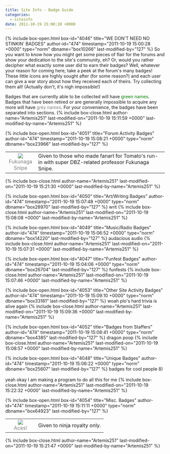 ```yaml
---
title: Site Info - Badge Guide
categories:
  - siteinfo
date: 2011-10-19 15:00:28 +0000
---
```

{% include box-open.html box-id="4046" title="WE DON'T NEED NO STINKIN' BADGES" author-id="474" timestamp="2011-10-19 15:00:28 +0000" type="norm" dbname="box10266" last-modified-by="127" %}
So you want to know how you might get some pieces of flair for the forums and show your dedication to the site's community, eh? Or, would you rather decipher what exactly some user did to earn their badges? Well, whatever your reason for coming here, take a peek at the forum's many badges! These little icons are highly sought after (for some reason?) and each user can give a war story about how they received each of theirs. Try collecting them all! (Actually don't, it's nigh impossible!)

Badges that are currently able to be collected will have <font color="green">green names</font>. Badges that have been retired or are generally impossible to acquire any more will have <font color="grey">grey names</font>. For your convenience, the badges have been separated into sections.
{% include box-close.html author-name="Artemis251" last-modified-on="2011-10-19 15:11:59 +0000" last-modified-by-name="Artemis251" %}

{% include box-open.html box-id="4051" title="Forum Activity Badges" author-id="474" timestamp="2011-10-19 15:08:21 +0000" type="norm" dbname="box23966" last-modified-by="127" %}
<table>

<tr>
<td width="80"><center><img src="http - //starmen.net/forum/badges/fs.gif" />
<br/><font color="grey">Fukunaga Snipe</font></center></td>
<td>Given to those who made fanart for Tomato's run-in with super DBZ-related professor Fukunaga Snipe.</td>
</tr>

</table>
{% include box-close.html author-name="Artemis251" last-modified-on="2011-10-19 15:21:30 +0000" last-modified-by-name="Artemis251" %}

{% include box-open.html box-id="4050" title="Art/Writing Badges" author-id="474" timestamp="2011-10-19 15:07:48 +0000" type="norm" dbname="box28970" last-modified-by="127" %}
writ
{% include box-close.html author-name="Artemis251" last-modified-on="2011-10-19 15:08:08 +0000" last-modified-by-name="Artemis251" %}

{% include box-open.html box-id="4049" title="Music/Radio Badges" author-id="474" timestamp="2011-10-19 15:06:52 +0000" type="norm" dbname="box14220" last-modified-by="127" %}
audacious audio
{% include box-close.html author-name="Artemis251" last-modified-on="2011-10-19 15:07:31 +0000" last-modified-by-name="Artemis251" %}

{% include box-open.html box-id="4047" title="Funfest Badges" author-id="474" timestamp="2011-10-19 15:04:06 +0000" type="norm" dbname="box26704" last-modified-by="127" %}
funfests
{% include box-close.html author-name="Artemis251" last-modified-on="2011-10-19 15:07:46 +0000" last-modified-by-name="Artemis251" %}

{% include box-open.html box-id="4053" title="Other Site Activity Badges" author-id="474" timestamp="2011-10-19 15:09:10 +0000" type="norm" dbname="box33181" last-modified-by="127" %}
woah plo's hard trivia is alive again
{% include box-close.html author-name="Artemis251" last-modified-on="2011-10-19 15:09:36 +0000" last-modified-by-name="Artemis251" %}

{% include box-open.html box-id="4052" title="Badges from Staffers" author-id="474" timestamp="2011-10-19 15:08:41 +0000" type="norm" dbname="box4385" last-modified-by="127" %}
dragon poop
{% include box-close.html author-name="Artemis251" last-modified-on="2011-10-19 15:08:57 +0000" last-modified-by-name="Artemis251" %}

{% include box-open.html box-id="4048" title="Unique Badges" author-id="474" timestamp="2011-10-19 15:06:22 +0000" type="norm" dbname="box25607" last-modified-by="127" %}
badges for cool people 8)
<br /><br />
yeah okay I am making a program to do all this for me
{% include box-close.html author-name="Artemis251" last-modified-on="2011-10-19 15:22:32 +0000" last-modified-by-name="Artemis251" %}

{% include box-open.html box-id="4054" title="Misc. Badges" author-id="474" timestamp="2011-10-19 15:11:11 +0000" type="norm" dbname="box64923" last-modified-by="127" %}
<table>

<tr>
<td width="80"><center><img src="http - //classic.starmen.net/mailbag/aces.gif" />
<br/><font color="grey">Aces!</font></center></td>
<td>Given to ninja royalty only.</td>
</tr>

</table>
{% include box-close.html author-name="Artemis251" last-modified-on="2011-10-19 15:21:47 +0000" last-modified-by-name="Artemis251" %}
